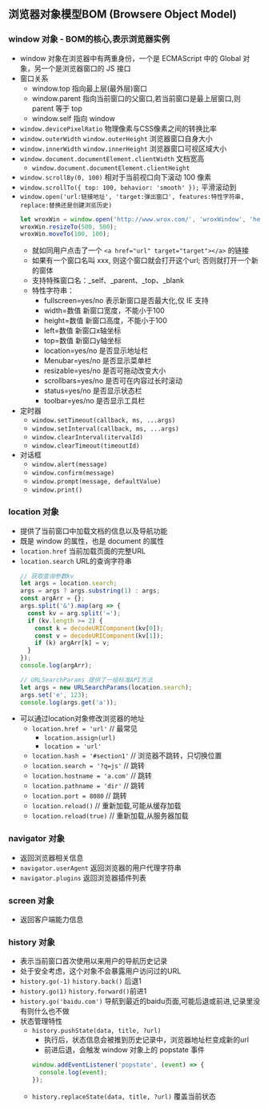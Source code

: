 ## 浏览器对象模型BOM (Browsere Object Model)

### window 对象 - BOM的核心,表示浏览器实例
- window 对象在浏览器中有两重身份，一个是 ECMAScript 中的 Global 对象，另一个是浏览器窗口的 JS 接口
- 窗口关系
  - window.top 指向最上层(最外层)窗口
  - window.parent 指向当前窗口的父窗口,若当前窗口是最上层窗口,则 parent 等于 top
  - window.self 指向 window
- `window.devicePixelRatio` 物理像素与CSS像素之间的转换比率
- `window.outerWidth` `window.outerHeight` 浏览器窗口自身大小
- `window.innerWidth` `window.innerHeight` 浏览器窗口可视区域大小
- `window.document.documentElement.clientWidth` 文档宽高
  - `window.document.documentElement.clientHeight`
- `window.scrollBy(0, 100)` 相对于当前视口向下滚动 100 像素
- `window.scrollTo({ top: 100, behavior: 'smooth' });` 平滑滚动到
- `window.open('url:链接地址', 'target:弹出窗口', features:特性字符串, replace:替换还是创建浏览历史)`
  ```js
  let wroxWin = window.open('http://www.wrox.com/', 'wroxWindow', 'height=400,width=400,top=10,left=10,resizable=yes');
  wroxWin.resizeTo(500, 500);
  wroxWin.moveTo(100, 100);
  ```
  - 就如同用户点击了一个 `<a href="url" target="target"></a>` 的链接
  - 如果有一个窗口名叫 xxx, 则这个窗口就会打开这个url; 否则就打开一个新的窗体
  - 支持特殊窗口名：_self、_parent、_top、_blank
  - 特性字符串：
    - fullscreen=yes/no 表示新窗口是否最大化,仅 IE 支持
    - width=数值 新窗口宽度，不能小于100
    - height=数值 新窗口高度，不能小于100
    - left=数值 新窗口x轴坐标
    - top=数值 新窗口y轴坐标
    - location=yes/no 是否显示地址栏
    - Menubar=yes/no 是否显示菜单栏
    - resizable=yes/no 是否可拖动改变大小
    - scrollbars=yes/no  是否可在内容过长时滚动
    - status=yes/no 是否显示状态栏
    - toolbar=yes/no 是否显示工具栏
- 定时器
  - `window.setTimeout(callback, ms, ...args)`
  - `window.setInterval(callback, ms, ...args)`
  - `window.clearInterval(itervalId)`
  - `window.clearTimeout(timeoutId)`
- 对话框
  - `window.alert(message)`
  - `window.confirm(message)`
  - `window.prompt(message, defaultValue)`
  - `window.print()`

### location 对象
- 提供了当前窗口中加载文档的信息以及导航功能
- 既是 window 的属性，也是 document 的属性
- `location.href` 当前加载页面的完整URL
- `location.search` URL的查询字符串
  ```js
  // 获取查询参数kv
  let args = location.search;
  args = args ? args.substring(1) : args;
  const argArr = {};
  args.split('&').map(arg => {
    const kv = arg.split('=');
    if (kv.length >= 2) {
      const k = decodeURIComponent(kv[0]);
      const v = decodeURIComponent(kv[1]);
      if (k) argArr[k] = v;
    }
  });
  console.log(argArr);

  // URLSearchParams 提供了一组标准API方法
  let args = new URLSearchParams(location.search);
  args.set('e', 123);
  console.log(args.get('a'));
  ```
- 可以通过location对象修改浏览器的地址
  - `location.href = 'url'` // 最常见
    - `location.assign(url)`
    - `location = 'url'`
  - `location.hash = '#section1'` // 浏览器不跳转，只切换位置
  - `location.search = '?q=js'` // 跳转
  - `location.hostname = 'a.com'` // 跳转
  - `location.pathname = 'dir'` // 跳转
  - `location.port = 8080` // 跳转
  - `location.reload()` // 重新加载,可能从缓存加载
  - `location.reload(true)` // 重新加载,从服务器加载

### navigator 对象
- 返回浏览器相关信息
- `navigator.userAgent` 返回浏览器的用户代理字符串
- `navigator.plugins` 返回浏览器插件列表

### screen 对象
- 返回客户端能力信息

### history 对象
- 表示当前窗口首次使用以来用户的导航历史记录
- 处于安全考虑，这个对象不会暴露用户访问过的URL
- `history.go(-1)` `history.back()` 后退1
- `history.go(1)` `history.forward()`前进1
- `history.go('baidu.com')` 导航到最近的baidu页面,可能后退或前进,记录里没有则什么也不做
- 状态管理特性
  - `history.pushState(data, title, ?url)`
    - 执行后，状态信息会被推到历史记录中，浏览器地址栏变成新的url
    - 前进后退，会触发 window 对象上的 popstate 事件
    ```js
    window.addEventListener('popstate', (event) => {
      console.log(event);
    });
    ```
  - `history.replaceState(data, title, ?url)` 覆盖当前状态